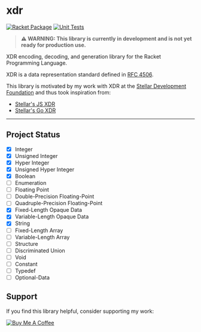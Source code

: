 # xdr

[![Racket Package](https://img.shields.io/badge/raco%20pkg%20install-XDR-blue.svg?logo=racket)](https://pkgd.racket-lang.org/pkgn/package/XDR)
[![Unit Tests](https://github.com/robertDurst/xdr_racket/actions/workflows/unit-tests.yml/badge.svg)](https://github.com/robertDurst/xdr_racket/actions/workflows/unit-tests.yml)

> **⚠️ WARNING: This library is currently in development and is not yet ready for production use.**

XDR encoding, decoding, and generation library for the Racket Programming Language.

XDR is a data representation standard defined in [RFC 4506](https://tools.ietf.org/html/rfc4506).

This library is motivated by my work with XDR at the [Stellar Development Foundation](https://www.stellar.org/) and thus took inspiration from:

* [Stellar's JS XDR](https://github.com/stellar/js-xdr)
* [Stellar's Go XDR](https://github.com/stellar/go/tree/master/xdr)

***

## Project Status

* [x] Integer
* [x] Unsigned Integer
* [x] Hyper Integer
* [x] Unsigned Hyper Integer
* [x] Boolean
* [ ] Enumeration
* [ ] Floating Point
* [ ] Double-Precision Floating-Point
* [ ] Quadruple-Precision Floating-Point
* [x] Fixed-Length Opaque Data
* [x] Variable-Length Opaque Data
* [x] String
* [ ] Fixed-Length Array
* [ ] Variable-Length Array
* [ ] Structure
* [ ] Discriminated Union
* [ ] Void
* [ ] Constant
* [ ] Typedef
* [ ] Optional-Data

## Support

If you find this library helpful, consider supporting my work:

[![Buy Me A Coffee](https://img.shields.io/badge/Buy%20Me%20A%20Coffee-support-yellow.svg?style=flat-square&logo=buy-me-a-coffee)](https://buymeacoffee.com/rdurst)
